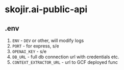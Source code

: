 # skojir.ai-public-api

## .env

1. `ENV` - `DEV` or other, will modify logs
2. `PORT` - for express, s/e
3. `OPENAI_KEY` - s/e
4. `DB_URL` - full db connection url with credentials etc.
5. `CONTEXT_EXTRACTOR_URL` - url to GCF deployed func